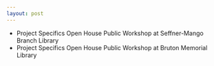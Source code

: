 ```yaml
---
layout: post
---
```


* Project Specifics Open House Public Workshop at Seffner-Mango Branch Library 
* Project Specifics Open House Public Workshop at Bruton Memorial Library
